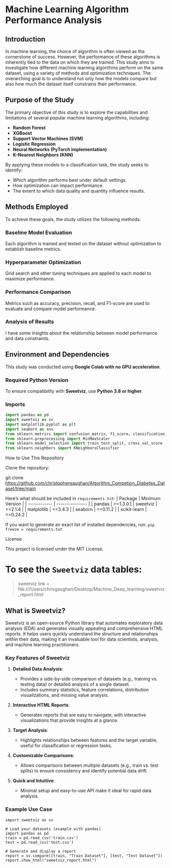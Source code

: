 # Machine Learning Algorithm Performance Analysis

## Introduction

In machine learning, the choice of algorithm is often viewed as the cornerstone of success. However, the performance of these algorithms is inherently tied to the data on which they are trained. This study aims to investigate how different machine learning algorithms perform on the same dataset, using a variety of methods and optimization techniques. The overarching goal is to understand not only how the models compare but also how much the dataset itself constrains their performance.

## Purpose of the Study

The primary objective of this study is to explore the capabilities and limitations of several popular machine learning algorithms, including:

- **Random Forest**  
- **XGBoost**  
- **Support Vector Machines (SVM)**  
- **Logistic Regression**  
- **Neural Networks (PyTorch implementation)**  
- **K-Nearest Neighbors (KNN)**  

By applying these models to a classification task, the study seeks to identify:

- Which algorithm performs best under default settings.  
- How optimization can impact performance.  
- The extent to which data quality and quantity influence results.  

## Methods Employed

To achieve these goals, the study utilizes the following methods:

### Baseline Model Evaluation

Each algorithm is trained and tested on the dataset without optimization to establish baseline metrics.

### Hyperparameter Optimization

Grid search and other tuning techniques are applied to each model to maximize performance.

### Performance Comparison

Metrics such as accuracy, precision, recall, and F1-score are used to evaluate and compare model performance.

### Analysis of Results

I have some insights about the relationship between model performance and data constraints.

## Environment and Dependencies

This study was conducted using **Google Colab with no GPU acceleration**.

### Required Python Version

To ensure compatibility with **Sweetviz**, use **Python 3.8 or higher**.

### Imports

```python
import pandas as pd
import sweetviz as sv
import matplotlib.pyplot as plt
import seaborn as sns
from sklearn.metrics import confusion_matrix, f1_score, classification_report, accuracy_score
from sklearn.preprocessing import MinMaxScaler
from sklearn.model_selection import train_test_split, cross_val_score
from sklearn.neighbors import KNeighborsClassifier
```
How to Use This Repository

Clone the repository:

git clone https://github.com/christophergaughan/Algorithm_Competion_Diabetes_Dataset/tree/main

Here’s what should be included in `requirements.txt`:
| Package      | Minimum Version |
| ------------ | --------------- |
| pandas       | >=1.3.0         |
| sweetviz     | >=2.1.4         |
| matplotlib   | >=3.4.3         |
| seaborn      | >=0.11.2        |
| scikit-learn | >=0.24.2        |

If you want to generate an exact list of installed dependencies, run:
`pip freeze > requirements.txt`


License

This project is licensed under the MIT License.


# To see the `Sweetviz` data tables:
> sweetviz link = file:///Users/chrisgaughan/Desktop/Machine_Deep_learning/sweetviz_report.html

## What is Sweetviz?

Sweetviz is an open-source Python library that automates exploratory data analysis (EDA) and generates visually appealing and comprehensive HTML reports. It helps users quickly understand the structure and relationships within their data, making it an invaluable tool for data scientists, analysts, and machine learning practitioners.

### Key Features of Sweetviz

1. **Detailed Data Analysis**:
   - Provides a side-by-side comparison of datasets (e.g., training vs. testing data) or detailed analysis of a single dataset.
   - Includes summary statistics, feature correlations, distribution visualizations, and missing value analysis.

2. **Interactive HTML Reports**:
   - Generates reports that are easy to navigate, with interactive visualizations that provide insights at a glance.

3. **Target Analysis**:
   - Highlights relationships between features and the target variable, useful for classification or regression tasks.

4. **Customizable Comparisons**:
   - Allows comparisons between multiple datasets (e.g., train vs. test splits) to ensure consistency and identify potential data drift.

5. **Quick and Intuitive**:
   - Minimal setup and easy-to-use API make it ideal for rapid data analysis.

### Example Use Case

```
import sweetviz as sv

# Load your datasets (example with pandas)
import pandas as pd
train = pd.read_csv('train.csv')
test = pd.read_csv('test.csv')

# Generate and display a report
report = sv.compare([train, "Train Dataset"], [test, "Test Dataset"])
report.show_html("sweetviz_report.html")
```

